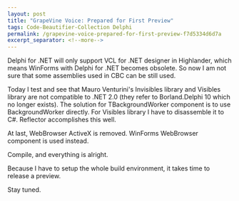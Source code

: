 ```yaml
---
layout: post
title: "GrapeVine Voice: Prepared for First Preview"
tags: Code-Beautifier-Collection Delphi
permalink: /grapevine-voice-prepared-for-first-preview-f7d5334d6d7a
excerpt_separator: <!--more-->
---
```


Delphi for .NET will only support VCL for .NET designer in Highlander, which means WinForms with Delphi for .NET becomes obsolete. So now I am not sure that some assemblies used in CBC can be still used.

Today I test and see that Mauro Venturini's Invisibles library and Visibles library are not compatible to .NET 2.0 (they refer to Borland.Delphi 10 which no longer exists). The solution for TBackgroundWorker component is to use BackgroundWorker directly. For Visibles library I have to disassemble it to C#. Reflector accomplishes this well.

At last, WebBrowser ActiveX is removed. WinForms WebBrowser component is used instead.

Compile, and everything is alright.

Because I have to setup the whole build environment, it takes time to release a preview.

Stay tuned.
<!--more-->